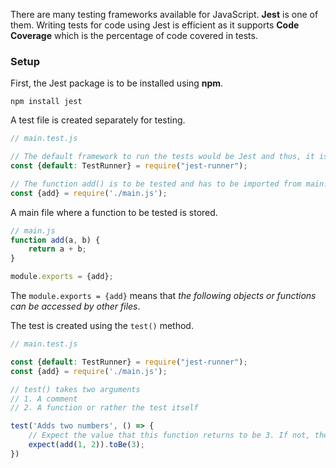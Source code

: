 There are many testing frameworks available for JavaScript. **Jest** is one of them. Writing tests for code using Jest is efficient as it supports **Code Coverage** which is the percentage of code covered in tests.

### Setup 
First, the Jest package is to be installed using **npm**.
```CLI
npm install jest
```

A test file is created separately for testing. 
```js
// main.test.js

// The default framework to run the tests would be Jest and thus, it is required in this file
const {default: TestRunner} = require("jest-runner");

// The function add() is to be tested and has to be imported from main.js file
const {add} = require('./main.js');
```

A main file where a function to be tested is stored.
```js
// main.js
function add(a, b) {
	return a + b;
}

module.exports = {add};
```
The `module.exports = {add}` means that *the following objects or functions can be accessed by other files*.

The test is created using the `test()` method.
```js
// main.test.js

const {default: TestRunner} = require("jest-runner");
const {add} = require('./main.js');

// test() takes two arguments
// 1. A comment
// 2. A function or rather the test itself

test('Adds two numbers', () => {
	// Expect the value that this function returns to be 3. If not, the test fails. 
	expect(add(1, 2)).toBe(3);
})
```


